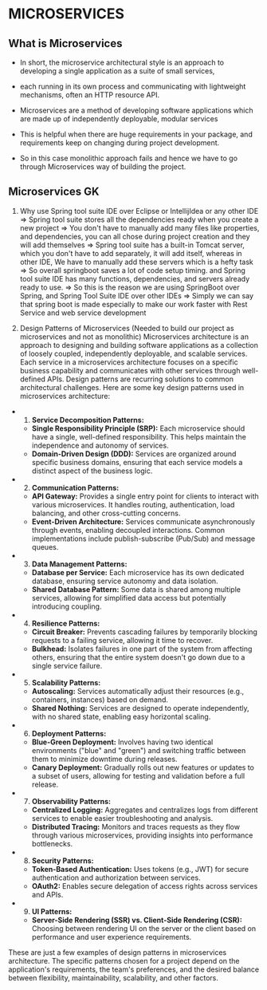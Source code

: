 # MICROSERVICES

## What is Microservices
* In short, the microservice architectural style is an approach to developing a single application as a suite of small services,
* each running in its own process and communicating with lightweight mechanisms, often an HTTP resource API.
* Microservices are a method of developing software applications which are made up of independently deployable, modular services

* This is helpful when there are huge requirements in your package, and requirements keep on changing during project development.
* So in this case monolithic approach fails and hence we have to go through Microservices way of building the project.




## Microservices GK

1. Why use Spring tool suite IDE over Eclipse or IntellijIdea or any other IDE
=> Spring tool suite stores all the dependencies ready when you create a new project
=> You don't have to manually add many files like properties, and dependencies, you can all chose during project creation
and they will add themselves
=> Spring tool suite has a built-in Tomcat server, which you don't have to add separately, it will add itself, whereas in other IDE,
We have to manually add these servers which is a hefty task
=> So overall springboot saves a lot of code setup timing. and Spring tool suite IDE has many functions, dependencies, and servers already 
ready to use.
=> So this is the reason we are using SpringBoot over Spring, and Spring Tool Suite IDE over other IDEs
=> Simply we can say that spring boot is made especially to make our work faster with Rest Service and web service development


2. Design Patterns of Microservices (Needed to build our project as microservices and not as monolithic)
Microservices architecture is an approach to designing and building software applications as a collection of loosely coupled, independently deployable, and scalable services. Each service in a microservices architecture focuses on a specific business capability and communicates with other services through well-defined APIs. Design patterns are recurring solutions to common architectural challenges. Here are some key design patterns used in microservices architecture:

* 1. **Service Decomposition Patterns:**
   - **Single Responsibility Principle (SRP):** Each microservice should have a single, well-defined responsibility. This helps maintain the independence and autonomy of services.
   - **Domain-Driven Design (DDD):** Services are organized around specific business domains, ensuring that each service models a distinct aspect of the business logic.

* 2. **Communication Patterns:**
   - **API Gateway:** Provides a single entry point for clients to interact with various microservices. It handles routing, authentication, load balancing, and other cross-cutting concerns.
   - **Event-Driven Architecture:** Services communicate asynchronously through events, enabling decoupled interactions. Common implementations include publish-subscribe (Pub/Sub) and message queues.

* 3. **Data Management Patterns:**
   - **Database per Service:** Each microservice has its own dedicated database, ensuring service autonomy and data isolation.
   - **Shared Database Pattern:** Some data is shared among multiple services, allowing for simplified data access but potentially introducing coupling.

* 4. **Resilience Patterns:**
   - **Circuit Breaker:** Prevents cascading failures by temporarily blocking requests to a failing service, allowing it time to recover.
   - **Bulkhead:** Isolates failures in one part of the system from affecting others, ensuring that the entire system doesn't go down due to a single service failure.

* 5. **Scalability Patterns:**
   - **Autoscaling:** Services automatically adjust their resources (e.g., containers, instances) based on demand.
   - **Shared Nothing:** Services are designed to operate independently, with no shared state, enabling easy horizontal scaling.

* 6. **Deployment Patterns:**
   - **Blue-Green Deployment:** Involves having two identical environments ("blue" and "green") and switching traffic between them to minimize downtime during releases.
   - **Canary Deployment:** Gradually rolls out new features or updates to a subset of users, allowing for testing and validation before a full release.

* 7. **Observability Patterns:**
   - **Centralized Logging:** Aggregates and centralizes logs from different services to enable easier troubleshooting and analysis.
   - **Distributed Tracing:** Monitors and traces requests as they flow through various microservices, providing insights into performance bottlenecks.

* 8. **Security Patterns:**
   - **Token-Based Authentication:** Uses tokens (e.g., JWT) for secure authentication and authorization between services.
   - **OAuth2:** Enables secure delegation of access rights across services and APIs.

* 9. **UI Patterns:**
   - **Server-Side Rendering (SSR) vs. Client-Side Rendering (CSR):** Choosing between rendering UI on the server or the client based on performance and user experience requirements.

These are just a few examples of design patterns in microservices architecture. The specific patterns chosen for a project depend on the application's requirements, the team's preferences, and the desired balance between flexibility, maintainability, scalability, and other factors.
